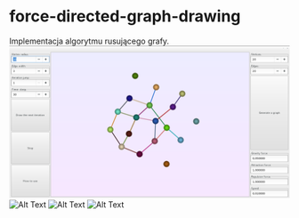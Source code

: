 # force-directed-graph-drawing
Implementacja algorytmu rusującego grafy.
![alt text](https://github.com/barnasm/force-directed-graph-drawing/blob/master/graph.png)
![Alt Text](https://github.com/barnasm/force-directed-graph-drawing/blob/master/opis/demo2.gif)
![Alt Text](https://github.com/barnasm/force-directed-graph-drawing/blob/master/opis/demo3.gif)
![Alt Text](https://github.com/barnasm/force-directed-graph-drawing/blob/master/opis/demo1.gif)
